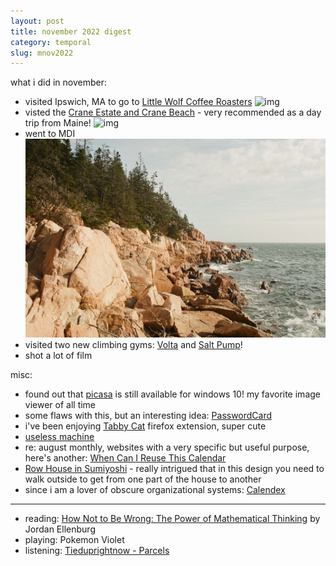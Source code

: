 ```yaml
---
layout: post
title: november 2022 digest
category: temporal
slug: mnov2022
---
```


what i did in november:
- visited Ipswich, MA to go to [Little Wolf Coffee Roasters](https://littlewolf.coffee/)
![img](images/littlewolf.jpg)
- visted the [Crane Estate and Crane Beach](https://thetrustees.org/the-crane-estate/) - very recommended as a day trip from Maine!
![img](images/crane.png)
- went to MDI
![img](images/mdi.jpg)
- visited two new climbing gyms: [Volta](https://voltaclimbing.com/) and [Salt Pump](https://www.saltpumpclimbing.com/)!
- shot a lot of film

misc:
- found out that [picasa](https://picasa.en.softonic.com/) is still available for windows 10! my favorite image viewer of all time
- some flaws with this, but an interesting idea: [PasswordCard](https://www.passwordcard.org/en)
- i've been enjoying [Tabby Cat](https://tabbycats.club/) firefox extension, super cute
- [useless machine](https://en.wikipedia.org/wiki/Useless_machine)
- re: august monthly, websites with a very specific but useful purpose, here's another: [When Can I Reuse This Calendar](https://www.whencanireusethiscalendar.com/)
- [Row House in Sumiyoshi](https://en.wikipedia.org/wiki/Row_House_in_Sumiyoshi) - really intrigued that in this design you need to walk outside to get from one part of the house to another
- since i am a lover of obscure organizational systems: [Calendex](https://thecalendex.com/get_started/) 

***
- reading: [How Not to Be Wrong: The Power of Mathematical Thinking](https://www.goodreads.com/book/show/18693884-how-not-to-be-wrong) by Jordan Ellenburg
- playing: Pokemon Violet
- listening: [Tieduprightnow - Parcels](https://open.spotify.com/track/66tkDkPsznE5zIHNt4QkXB?si=806ef20922054469)
